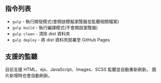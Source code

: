 ## 指令列表

- `gulp` - 執行開發模式(會開啟模擬瀏覽器並監聽相關檔案)
- `gulp build` - 執行編譯模式(不會開啟瀏覽器)
- `gulp clean` - 清除 dist 資料夾
- `gulp deploy` - 將 dist 資料夾部署至 GitHub Pages


## 支援的監聽

目前支援 HTML、ejs、JavaScript、Images、SCSS 監聽並自動重新刷新。
圖片新增時也會自動刷新。